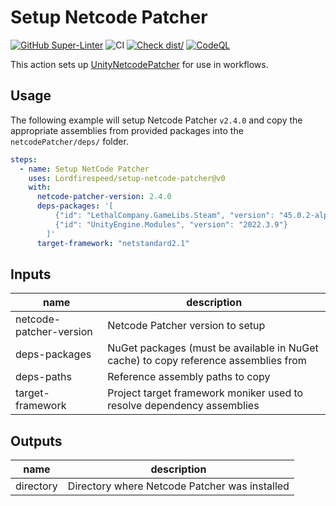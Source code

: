 # Setup Netcode Patcher

[![GitHub Super-Linter](https://github.com/Lordfirespeed/setup-netcode-patcher/actions/workflows/linter.yml/badge.svg)](https://github.com/super-linter/super-linter)
![CI](https://github.com/Lordfirespeed/setup-netcode-patcher/actions/workflows/ci.yml/badge.svg)
[![Check dist/](https://github.com/Lordfirespeed/setup-netcode-patcher/actions/workflows/check-dist.yml/badge.svg)](https://github.com/Lordfirespeed/setup-netcode-patcher/actions/workflows/check-dist.yml)
[![CodeQL](https://github.com/Lordfirespeed/setup-netcode-patcher/actions/workflows/codeql-analysis.yml/badge.svg)](https://github.comLordfirespeed/setup-netcode-patcher/actions/workflows/codeql-analysis.yml)

This action sets up [UnityNetcodePatcher](https://github.com/EvaisaDev/UnityNetcodePatcher) for use in workflows.

## Usage

The following example will setup Netcode Patcher `v2.4.0` and copy the appropriate assemblies
from provided packages into the `netcodePatcher/deps/` folder.

```yaml
steps:
  - name: Setup NetCode Patcher
    uses: Lordfirespeed/setup-netcode-patcher@v0
    with:
      netcode-patcher-version: 2.4.0
      deps-packages: '[
          {"id": "LethalCompany.GameLibs.Steam", "version": "45.0.2-alpha.1"}, 
          {"id": "UnityEngine.Modules", "version": "2022.3.9"}
        ]'
      target-framework: "netstandard2.1"
```

## Inputs

| name                    | description                                                                         |
|-------------------------|-------------------------------------------------------------------------------------|
| netcode-patcher-version | Netcode Patcher version to setup                                                    |
| deps-packages           | NuGet packages (must be available in NuGet cache) to copy reference assemblies from |
| deps-paths              | Reference assembly paths to copy                                                    |
| target-framework        | Project target framework moniker used to resolve dependency assemblies              |

## Outputs

| name       | description                                   |
|------------|-----------------------------------------------|
| directory  | Directory where Netcode Patcher was installed |
